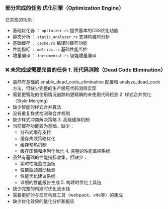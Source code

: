 ### 部分完成的任务 优化引擎（Optimization Engine）
已实现的功能：
- 基础优化器 ： `optimizer.rs` 提供基本的CSS优化功能
- 静态分析 ： `static_analyzer.rs` 支持构建时分析
- 基础缓存 ： `cache.rs` 编译时缓存功能
- 性能指标 ： `metrics.rs` 基础性能监控
- 增量编译 ： `incremental.rs` 智能增量编译
### ❌ 未完成或需要完善的任务 1. 死代码消除（Dead Code Elimination）
- 虽然有基础的 enable_dead_code_elimination 配置和 analyze_dead_code 方法，但缺少完整的生产级死代码消除实现
- 需要更智能的使用情况追踪和更精确的未使用代码检测 2. 样式合并优化（Style Merging）
- 缺少智能的样式合并算法
- 没有重复样式检测和合并机制
- 缺少样式冲突解决策略 3. 高级缓存机制
- 当前缓存功能较为基础，缺少：
  - 分布式缓存支持
  - 缓存失效策略优化
  - 缓存预热机制
  - 缓存压缩和序列化优化 4. 完整的性能监控系统
- 虽然有基础的性能指标收集，但缺少：
  - 实时性能监控面板
  - 性能瓶颈自动检测
  - 性能优化建议系统
  - 详细的性能报告生成 5. 构建时优化工具链
- 缺少完整的构建时优化流水线
- 需要更好的与现有构建工具（webpack、vite等）的集成
- 缺少优化效果的量化分析和报告
